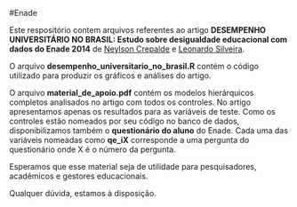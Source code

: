 #Enade

Este respositório contem arquivos referentes ao artigo **DESEMPENHO UNIVERSITÁRIO NO BRASIL: Estudo sobre desigualdade educacional com dados do Enade 2014** de [Neylson Crepalde](https://www.facebook.com/neylson.crepalde) e [Leonardo Silveira](https://www.facebook.com/leonardo.silveira.7505).

O arquivo **desempenho_universitario_no_brasil.R** contém o código utilizado para produzir os gráficos e análises do artigo.

O arquivo **material_de_apoio.pdf** contém os modelos hierárquicos completos analisados no artigo com todos os controles. No artigo apresentamos apenas os resultados para as variáveis de teste. Como os controles estão nomeados por seu código no banco de dados, disponibilizamos também o **questionário do aluno** do Enade. Cada uma das variáveis nomeadas como **qe_iX** corresponde a uma pergunta do questionário onde X é o número da pergunta.

Esperamos que esse material seja de utilidade para pesquisadores, acadêmicos e gestores educacionais.

Qualquer dúvida, estamos à disposição.

